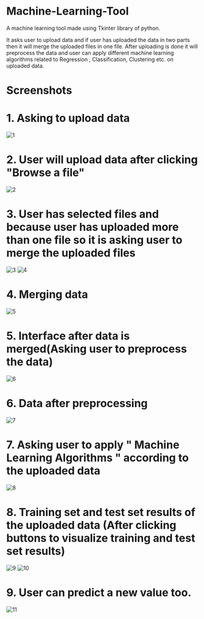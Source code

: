# Machine-Learning-Tool
A machine learning tool made using Tkinter library of python.


It asks user to upload data and if user has uploaded the data in two parts then it will merge the uploaded files in one file.
After uploading is done it will preprocess the data and user can apply different machine learning algorithms related to Regression , Classification, Clustering etc. on uploaded data.

# Screenshots

# 1. Asking to upload data
![1](https://user-images.githubusercontent.com/44257218/93015578-3fc77a00-f5d8-11ea-9686-3accfaa0ac06.png)

# 2. User will upload data after clicking "Browse a file"
![2](https://user-images.githubusercontent.com/44257218/93015580-42c26a80-f5d8-11ea-8f8b-0f5405286977.png)

# 3. User has selected files and because user has uploaded more than one file so it is asking user to merge the uploaded files

![3](https://user-images.githubusercontent.com/44257218/93015582-4524c480-f5d8-11ea-90ed-936f9068795d.png)
![4](https://user-images.githubusercontent.com/44257218/93015584-46ee8800-f5d8-11ea-8ceb-216f397a9c97.png)

# 4. Merging data

![5](https://user-images.githubusercontent.com/44257218/93015586-48b84b80-f5d8-11ea-90c8-21792fa8f588.png)

# 5. Interface after data is merged(Asking user to preprocess the data)

![6](https://user-images.githubusercontent.com/44257218/93015588-4a820f00-f5d8-11ea-8da6-f311037706e3.png)

# 6. Data after preprocessing

![7](https://user-images.githubusercontent.com/44257218/93015592-4eae2c80-f5d8-11ea-8de7-e839f2594727.png)

# 7. Asking user to apply " Machine Learning Algorithms " according to the uploaded data

![8](https://user-images.githubusercontent.com/44257218/93015593-51108680-f5d8-11ea-83a7-f12e1dcdb62f.png)

# 8. Training set and test set results of the uploaded data (After clicking buttons to visualize training and test set results)

![9](https://user-images.githubusercontent.com/44257218/93015594-52da4a00-f5d8-11ea-9722-352028950cc5.png)
![10](https://user-images.githubusercontent.com/44257218/93015596-54a40d80-f5d8-11ea-8c2b-e2c58d8e82fe.png)

# 9. User can predict a new value too.

![11](https://user-images.githubusercontent.com/44257218/93015598-55d53a80-f5d8-11ea-9492-53275c567330.png)



